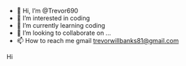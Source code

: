 - 👋 Hi, I’m @Trevor690
- 👀 I’m interested in coding
- 🌱 I’m currently learning coding
- 💞️ I’m looking to collaborate on ...
- 📫 How to reach me 
gmail trevorwillbanks81@gmail.com
<!---
Trevor690/Trevor690 is a ✨ special ✨ repository because its `README.md` (this file) appears on your GitHub profile.
You can click the Preview link to take a look at your changes.
--->Hi
